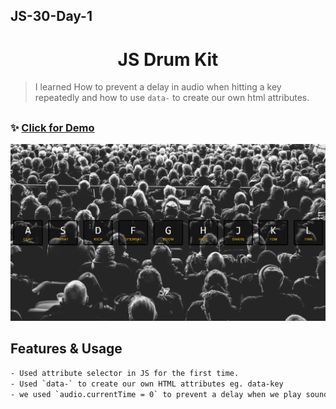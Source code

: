 ## JS-30-Day-1

<h1 align="center"> JS Drum Kit </h1>

> I learned How to prevent a delay in audio when hitting a key repeatedly and how to use `data-` to create our own html attributes.

##

### ✨ [Click for Demo](https://cenacrharsh.github.io/JS-30-Day-1/)

![alt text](./ss.png)

## Features & Usage

```sh
- Used attribute selector in JS for the first time.
- Used `data-` to create our own HTML attributes eg. data-key
- we used `audio.currentTime = 0` to prevent a delay when we play sound if we keep hitting a key repeatedly.
```
